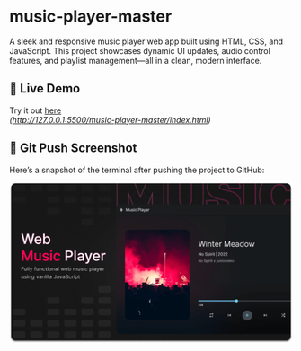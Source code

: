 # music-player-master
A sleek and responsive music player web app built using HTML, CSS, and JavaScript. This project showcases dynamic UI updates, audio control features, and playlist management—all in a clean, modern interface.

## 🚀 Live Demo
Try it out [here](#)  
*(http://127.0.0.1:5500/music-player-master/index.html)*



## 📸 Git Push Screenshot

Here’s a snapshot of the terminal after pushing the project to GitHub:

![Git Push](https://github.com/Ansooo7/music-player-master/blob/main/music-player-master/readme-images/desktop.png?raw=true)
